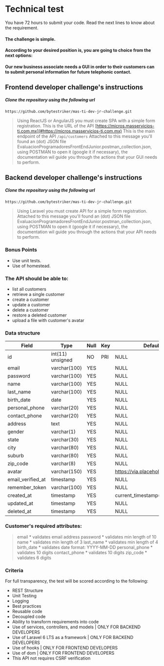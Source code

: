 # Technical test
You have 72 hours to submit your code. Read the next lines to know about the requirement.

#### The challenge is simple. 
#### According to your desired position is, you are going to choice from the next options:
#### Our new business associate needs a GUI in order to their customers can to submit personal information for future telephonic contact.

## Frontend developer challenge's instructions
##### Clone the repository using the following url 
`https://github.com/bytestriker/mas-ti-dev-jr-challenge.git`
> Using ReactJS or AngularJS you must create SPA with a simple form registration.
> This is the URL of the API [https://micros.masservicios-ti.com.mx](#https://micros.masservicios-ti.com.mx)
> This is the main endpoint of the API `/api/customers`
> Attached to this message you'll found an (dot) JSON file EvaluacionProgramadoresFrontEndJunior.postman_collection.json, using POSTMAN to open it (google it if necessary), the documentation wil guide you through the actions that your GUI needs to perform. 


## Backend developer challenge's instructions
##### Clone the repository using the following url 
``https://github.com/bytestriker/mas-ti-dev-jr-challenge.git``

> Using Laravel you must create API for a simple form registration.
> Attached to this message you'll found an (dot) JSON file EvaluacionProgramadoresFrontEndJunior.postman_collection.json, using POSTMAN to open it (google it if necessary), the documentation wil guide you through the actions that your API needs to perform. 

### Bonus Points
 * Use unit tests.
 * Use of homestead.


### The API should be able to:

 * list all customers
 * retrieve a single customer
 * create a customer
 * update a customer
 * delete a customer
 * restore a deleted customer
 * upload a file with customer's avatar


### Data structure
Field             | Type             | Null | Key | Default                         |
------------------|------------------|------|-----|---------------------------------|
id                | int(11) unsigned | NO   | PRI | NULL                            |
email             | varchar(100)     | YES  |     | NULL                            |
password          | varchar(100)     | YES  |     | NULL                            |
name              | varchar(100)     | YES  |     | NULL                            |
last_name         | varchar(100)     | YES  |     | NULL                            |
birth_date        | date             | YES  |     | NULL                            |
personal_phone    | varchar(20)      | YES  |     | NULL                            |
contact_phone     | varchar(20)      | YES  |     | NULL                            |
address           | text             | YES  |     | NULL                            |
gender            | varchar(1)       | YES  |     | NULL                            |
state             | varchar(30)      | YES  |     | NULL                            |
city              | varchar(80)      | YES  |     | NULL                            |
suburb            | varchar(80)      | YES  |     | NULL                            |
zip_code          | varchar(8)       | YES  |     | NULL                            |
avatar            | varchar(150)     | YES  |     | https://via.placeholder.com/500 |
email_verified_at | timestamp        | YES  |     | NULL                            |
remember_token    | varchar(100)     | YES  |     | NULL                            |
created_at        | timestamp        | YES  |     | current_timestamp()             |
updated_at        | timestamp        | YES  |     | NULL                            |
deleted_at        | timestamp        | YES  |     | NULL                            |


### Customer's required attributes:
> email * validates email address
> password * validates min length of 10
> name * validates min length of 3
> last_name * validates min length of 4
> birth_date * validates date format: YYYY-MM-DD
> personal_phone * validates 10 digits
> contact_phone * validates 10 digits
> zip_code * validates 6 digits

### Criteria
For full transparency, the test will be scored according to the following:

 * REST Structure
 * Unit Testing
 * Logging
 * Best practices
 * Reusable code
 * Decoupled code
 * Ability to transform requirements into code
 * Use of services, controllers, and models | ONLY FOR BACKEND DEVELOPERS
 * Use of Laravel 6 LTS as a framework | ONLY FOR BACKEND DEVELOPERS
 * Use of hooks | ONLY FOR FRONTEND DEVELOPERS
 * Use of dom | ONLY FOR FRONTEND DEVELOPERS
 * This API not requires CSRF verification
 
